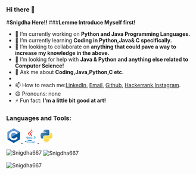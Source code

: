 ### Hi there 👋
#**Snigdha Here!!**
###**Lemme Introduce Myself first!**

- 🔭 I’m currently working on **Python and Java Programming Languages.**
- 🌱 I’m currently learning **Coding in Python,Java& C specifically.**
- 👯 I’m looking to collaborate on **anything that could pave a way to increase my knowledge in the above.**
- 🤔 I’m looking for help with **Java & Python and anything else related to Computer Science!**
- 💬 Ask me about **Coding,Java,Python,C etc.**
- 
- 📫 How to reach me:[LinkedIn](https://www.linkedin.com/in/snigdha-singh-840952220?lipi=urn%3Ali%3Apage%3Ad_flagship3_profile_view_base_contact_details%3B%2BWBU8enmReiQyzaT2z%2FC2w%3D%3D),
[Email](snigdhasing667@gmail.com),
[Github](https://github.com/Snigdha667),
[Hackerrank](https://www.hackerrank.com/s_201500698),[Instagram](https://www.instagram.com/ssnidha007/).
- 😄 Pronouns: none
- ⚡ Fun fact: **I'm a little bit good at art!**
<h3 align="left">Languages and Tools:</h3>
<p align="left"> <a href="https://www.cprogramming.com/" target="_blank"> <img src="https://raw.githubusercontent.com/devicons/devicon/master/icons/c/c-original.svg" alt="c" width="40" height="40"/> </a> <a href="https://www.java.com" target="_blank"> <img src="https://raw.githubusercontent.com/devicons/devicon/master/icons/java/java-original.svg" alt="java" width="40" height="40"/> </a> <a href="https://www.python.org" target="_blank"> <img src="https://raw.githubusercontent.com/devicons/devicon/master/icons/python/python-original.svg" alt="python" width="40" height="40"/> </a> </p>

<p><img align="left" src="https://github-readme-stats.vercel.app/api/top-langs?username=Snigdha667&show_icons=true&locale=en&layout=compact" alt="Snigdha667" /></p>

<p>&nbsp;<img align="center" src="https://github-readme-stats.vercel.app/api?username=Snigdha667&show_icons=true&locale=en" alt="Snigdha667" /></p>

<p><img align="center" src="https://github-readme-streak-stats.herokuapp.com/?user=Snigdha667&" alt="Snigdha667" /></p>





